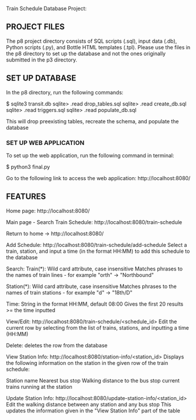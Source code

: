 
Train Schedule Database Project:


## PROJECT FILES
The p8 project directory consists of SQL scripts (.sql), input data (.db), 
Python scripts (.py), and Bottle HTML templates (.tpl). Please use the files in the
p8 directory to set up the database and not the ones originally submitted in the
p3 directory. 


## SET UP DATABASE

In the p8 directory, run the following commands:

$ sqlite3 transit.db
sqlite> .read drop_tables.sql
sqlite> .read create_db.sql
sqlite> .read triggers.sql
sqlite> .read populate_db.sql

This will drop preexisting tables, recreate the schema, and populate the database


### SET UP WEB APPLICATION ### 
To set up the web application, run the following command in terminal:

$ python3 final.py

Go to the following link to access the web application:
http://localhost:8080/


## FEATURES

Home page:
http://localhost:8080/

Main page - Search Train Schedule:
http://localhost:8080/train-schedule

Return to home -> http://localhost:8080/

Add Schedule: http://localhost:8080/train-schedule/add-schedule
Select a train, station, and input a time (in the format HH:MM) to add this schedule to the database

Search:
Train(*): Wild card attribute, case insensitive
Matches phrases to the names of train lines - for example "orth" -> "Northbound"

Station(*): Wild card attribute, case insensitive
Matches phrases to the names of train stations - for example "d" -> "18th/D"

Time: String in the format HH:MM, default 08:00
Gives the first 20 results >= the time inputted

View/Edit: http://localhost:8080/train-schedule/<schedule_id>
Edit the current row by selecting from the list of trains, stations, and inputting a time (HH:MM)

Delete: deletes the row from the database

View Station Info: http://localhost:8080/station-info/<station_id>
Displays the following information on the station in the given row of the train schedule:

Station name
Nearest bus stop
Walking distance to the bus stop
current trains running at the station

Update Station Info: http://localhost:8080/update-station-info/<station_id>
Edit the walking distance between any station and any bus stop
This updates the information given in the "View Station Info" part of the table

